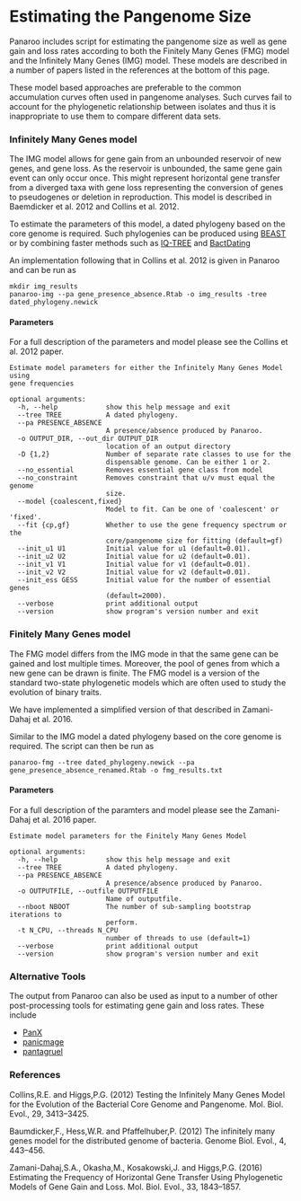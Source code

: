 # Estimating the Pangenome Size

Panaroo includes script for estimating the pangenome size as well as gene gain and loss rates according to both the Finitely Many Genes (FMG) model and the Infinitely Many Genes (IMG) model. These models are described in a number of papers listed in the references at the bottom of this page.

These model based approaches are preferable to the common accumulation curves often used in pangenome analyses. Such curves fail to account for the phylogenetic relationship between isolates and thus it is inappropriate to use them to compare different data sets.

### Infinitely Many Genes model

The IMG model allows for gene gain from an unbounded reservoir of new genes, and gene loss. As the reservoir is unbounded, the same gene gain event can only occur once. This might represent horizontal gene transfer from a diverged taxa with gene loss representing the conversion of genes to pseudogenes or deletion in reproduction. This model is described in Baemdicker et al. 2012 and Collins et al. 2012.

To estimate the parameters of this model, a dated phylogeny based on the core genome is required. Such phylogenies can be produced using [BEAST](https://www.beast2.org/) or by combining faster methods such as [IQ-TREE](http://www.iqtree.org/) and [BactDating](https://xavierdidelot.github.io/BactDating/)

An implementation following that in Collins et al. 2012 is given in Panaroo and can be run as

```
mkdir img_results
panaroo-img --pa gene_presence_absence.Rtab -o img_results -tree dated_phylogeny.newick
```

#### Parameters

For a full description of the parameters and model please see the Collins et al. 2012 paper.

```
Estimate model parameters for either the Infinitely Many Genes Model using
gene frequencies

optional arguments:
  -h, --help            show this help message and exit
  --tree TREE           A dated phylogeny.
  --pa PRESENCE_ABSENCE
                        A presence/absence produced by Panaroo.
  -o OUTPUT_DIR, --out_dir OUTPUT_DIR
                        location of an output directory
  -D {1,2}              Number of separate rate classes to use for the
                        dispensable genome. Can be either 1 or 2.
  --no_essential        Removes essential gene class from model
  --no_constraint       Removes constraint that u/v must equal the genome
                        size.
  --model {coalescent,fixed}
                        Model to fit. Can be one of 'coalescent' or 'fixed'.
  --fit {cp,gf}         Whether to use the gene frequency spectrum or the
                        core/pangenome size for fitting (default=gf)
  --init_u1 U1          Initial value for u1 (default=0.01).
  --init_u2 U2          Initial value for u2 (default=0.01).
  --init_v1 V1          Initial value for v1 (default=0.01).
  --init_v2 V2          Initial value for v2 (default=0.01).
  --init_ess GESS       Initial value for the number of essential genes
                        (default=2000).
  --verbose             print additional output
  --version             show program's version number and exit
```


### Finitely Many Genes model

The FMG model differs from the IMG mode in that the same gene can be gained and lost multiple times. Moreover, the pool of genes from which a new gene can be drawn is finite. The FMG model is a version of the standard two-state phylogenetic models which are often used to study the evolution of binary traits.

We have implemented a simplified version of that described in Zamani-Dahaj et al. 2016.

Similar to the IMG model a dated phylogeny based on the core genome is required. The script can then be run as

```
panaroo-fmg --tree dated_phylogeny.newick --pa gene_presence_absence_renamed.Rtab -o fmg_results.txt
```

#### Parameters

For a full description of the paramters and model please see the Zamani-Dahaj et al. 2016 paper.

```
Estimate model parameters for the Finitely Many Genes Model

optional arguments:
  -h, --help            show this help message and exit
  --tree TREE           A dated phylogeny.
  --pa PRESENCE_ABSENCE
                        A presence/absence produced by Panaroo.
  -o OUTPUTFILE, --outfile OUTPUTFILE
                        Name of outputfile.
  --nboot NBOOT         The number of sub-sampling bootstrap iterations to
                        perform.
  -t N_CPU, --threads N_CPU
                        number of threads to use (default=1)
  --verbose             print additional output
  --version             show program's version number and exit
```

### Alternative Tools

The output from Panaroo can also be used as input to a number of other post-processing tools for estimating gene gain and loss rates. These include

- [PanX](http://pangenome.de/)
- [panicmage](http://www.baumdickerlab.de/index.php/software/panicmage)
- [pantagruel](https://github.com/flass/pantagruel)


### References

Collins,R.E. and Higgs,P.G. (2012) Testing the Infinitely Many Genes Model for the Evolution of the Bacterial Core Genome and Pangenome. Mol. Biol. Evol., 29, 3413–3425.

Baumdicker,F., Hess,W.R. and Pfaffelhuber,P. (2012) The infinitely many genes model for the distributed genome of bacteria. Genome Biol. Evol., 4, 443–456.

Zamani-Dahaj,S.A., Okasha,M., Kosakowski,J. and Higgs,P.G. (2016) Estimating the Frequency of Horizontal Gene Transfer Using Phylogenetic Models of Gene Gain and Loss. Mol. Biol. Evol., 33, 1843–1857.
